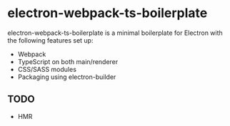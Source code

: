 # electron-webpack-ts-boilerplate

electron-webpack-ts-boilerplate is a minimal boilerplate for Electron with the following features set up:

- Webpack
- TypeScript on both main/renderer
- CSS/SASS modules
- Packaging using electron-builder

## TODO
- HMR
